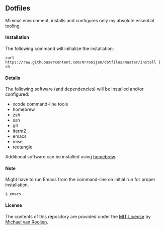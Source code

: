 ## Dotfiles

Minimal environment, installs and configures only my absolute essential tooling.


#### Installation

The following command will initialize the installation:

```
curl https://raw.githubusercontent.com/mrrooijen/dotfiles/master/install | sh
```


#### Details

The following software (and dependencies) will be installed and/or configured:

- xcode command-line tools
- homebrew
- zsh
- ssh
- git
- iterm2
- emacs
- mise
- rectangle

Additional software can be installed using [homebrew].


#### Note

Might have to run Emacs from the command-line on initial run for proper installation.

```
$ emacs
```


#### License

The contents of this repository are provided under the [MIT License] by [Michael van Rooijen].

[homebrew]: https://brew.sh
[mise]: https://github.com/jdx/mise
[Michael van Rooijen]: https://michael.vanrooijen.io
[MIT License]: https://github.com/mrrooijen/dotfiles/blob/master/LICENSE

